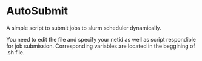 # AutoSubmit
A simple script to submit jobs to slurm scheduler dynamically.

You need to edit the file and specify your netid as well as script respondible for job submission. Corresponding variables are located in the beggining of .sh file. 
